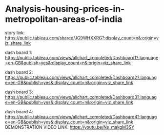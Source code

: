 # Analysis-housing-prices-in-metropolitan-areas-of-india
story link:
https://public.tableau.com/shared/JG9WHXXRG?:display_count=n&:origin=viz_share_link

dash board 1:
https://public.tableau.com/views/allchart_completed/Dashboard1?:language=en-GB&publish=yes&:display_count=n&:origin=viz_share_link

dash board 2:
https://public.tableau.com/views/allchart_completed/Dashboard2?:language=en-GB&publish=yes&:display_count=n&:origin=viz_share_link		

dash board 3:
https://public.tableau.com/views/allchart_completed/Dashboard3?:language=en-GB&publish=yes&:display_count=n&:origin=viz_share_link	

dash board 4:
https://public.tableau.com/views/allchart_completed/Dashboard4?:language=en-GB&publish=yes&:display_count=n&:origin=viz_share_link
DEMONSTRATION VIDEO LINK: https://youtu.be/Ns_makgM3SY
